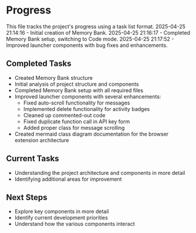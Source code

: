 # Progress

This file tracks the project's progress using a task list format.
2025-04-25 21:14:16 - Initial creation of Memory Bank.
2025-04-25 21:16:17 - Completed Memory Bank setup, switching to Code mode.
2025-04-25 21:17:52 - Improved launcher components with bug fixes and enhancements.

## Completed Tasks

* Created Memory Bank structure
* Initial analysis of project structure and components
* Completed Memory Bank setup with all required files
* Improved launcher components with several enhancements:
  * Fixed auto-scroll functionality for messages
  * Implemented delete functionality for activity badges
  * Cleaned up commented-out code
  * Fixed duplicate function call in API key form
  * Added proper class for message scrolling
* Created mermaid class diagram documentation for the browser extension architecture

## Current Tasks

* Understanding the project architecture and components in more detail
* Identifying additional areas for improvement

## Next Steps

* Explore key components in more detail
* Identify current development priorities
* Understand how the various components interact
